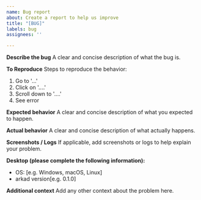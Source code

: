 ```yaml
---
name: Bug report
about: Create a report to help us improve
title: "[BUG]"
labels: bug
assignees: ''

---
```


**Describe the bug**
A clear and concise description of what the bug is.

**To Reproduce**
Steps to reproduce the behavior:
1. Go to '...'
2. Click on '....'
3. Scroll down to '....'
4. See error

**Expected behavior**
A clear and concise description of what you expected to happen.

**Actual behavior**
A clear and concise description of what actually happens.

**Screenshots / Logs**
If applicable, add screenshots or logs to help explain your problem.

**Desktop (please complete the following information):**
 - OS: [e.g. Windows, macOS, Linux]
 - arkad version[e.g. 0.1.0]

**Additional context**
Add any other context about the problem here.
